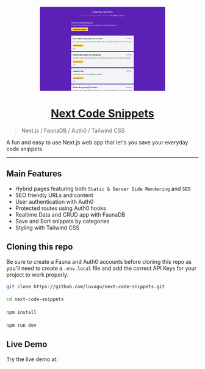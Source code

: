 <p align="center">
  <a href="https://nextjs-blog-pied-iota.vercel.app">
    <img src="Screenshot.png" height="220">
    <h1 align="center">Next Code Snippets</h1>
  </a>
</p>

> Next.js / FaunaDB / Auth0 / Tailwind CSS

A fun and easy to use Next.js web app that let's you save your everyday code snippets.

------

## Main Features

- Hybrid pages featuring both `Static & Server Side Rendering` and `SEO`
- SEO friendly URLs and content
- User authentication with Auth0
- Protected routes using Auth0 hooks
- Realtime Data and CRUD app with FaunaDB
- Save and Sort snippets by categories
- Styling with Tailwind CSS

## Cloning this repo

Be sure to create a Fauna and Auth0 accounts before cloning this repo as you'll need to create a `.env.local` file and add the correct API Keys for your project to work properly.

```bash
git clone https://github.com/luvagu/next-code-snippets.git

cd next-code-snippets

npm install

npm run dev
```

## Live Demo

Try the live demo at: 
